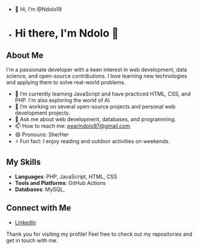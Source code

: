 - 👋 Hi, I’m @Ndolo19
- # Hi there, I'm Ndolo 👋

## About Me
I'm a passionate developer with a keen interest in web development, data science, and open-source contributions. I love learning new technologies and applying them to solve real-world problems.

- 🌱 I’m currently learning JavaScript and have practiced HTML, CSS, and PHP. I'm also exploring the world of AI.
- 🔭 I’m working on several open-source projects and personal web development projects.
- 💬 Ask me about web development, databases, and programming.
- 📫 How to reach me: [pearlndolo97@gmail.com](mailto:pearlndolo97@gmail.com)
- 😄 Pronouns: She/Her
- ⚡ Fun fact: I enjoy reading and outdoor activities on weekends.

## My Skills
- **Languages**: PHP, JavaScript, HTML, CSS
- **Tools and Platforms**: GitHub Actions
- **Databases**: MySQL,

## Connect with Me
- [LinkedIn](https://www.linkedin.com/in/pearl-nzilani-a6b26923b?utm_source=share&utm_campaign=share_via&utm_content=profile&utm_medium=android_app)

Thank you for visiting my profile! Feel free to check out my repositories and get in touch with me.

<!---
Ndolo19/Ndolo19 is a ✨ special ✨ repository because its `README.md` (this file) appears on your GitHub profile.
You can click the Preview link to take a look at your changes.
--->
